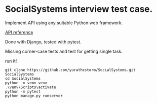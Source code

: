 # SocialSystems interview test case.

Implement API using any suitable Python web framework.

[API reference](https://socialsystemstestmobileapi.docs.apiary.io/#)

Done with Django, tested with pytest.

Missing corner-case tests and test for getting single task.

run it!

`git clone https://github.com/yurathestorm/SocialSystems.git SocialSystems`  
`cd SocialSystems`  
`python -m venv venv`  
`.\venv\Scripts\activate`  
`python -m pytest`  
`python manage.py runserver`
